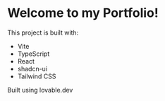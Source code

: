 # Welcome to my Portfolio!

This project is built with:

- Vite
- TypeScript
- React
- shadcn-ui
- Tailwind CSS

Built using lovable.dev

